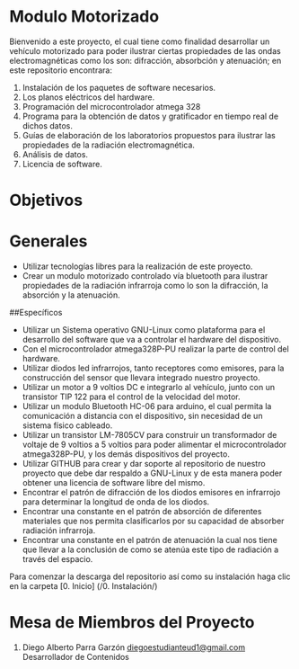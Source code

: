 Modulo Motorizado
==============

Bienvenido a este proyecto, el cual tiene como finalidad desarrollar un vehículo motorizado para poder ilustrar ciertas propiedades de las ondas electromagnéticas como los son: difracción, absorbción y atenuación; en este repositorio encontrara:
 1. Instalación de los paquetes de software necesarios.
 2. Los planos eléctricos del hardware.
 3. Programación del microcontrolador atmega 328
 4. Programa para la obtención de datos y gratificador en tiempo real de dichos datos.
 5. Guías de elaboración de los laboratorios propuestos para ilustrar las propiedades de la radiación electromagnética. 
 6. Análisis de datos.
 7. Licencia de software.

Objetivos
=========

# Generales 

 * Utilizar tecnologías libres para la realización de este proyecto.
 * Crear un modulo motorizado controlado vía bluetooth para ilustrar propiedades de la radiación infrarroja como lo son la difracción, la absorción y la atenuación. 

##Específicos 

 * Utilizar un Sistema operativo GNU-Linux como plataforma para el desarrollo del software que va a controlar el hardware del dispositivo.
 * Con el microcontrolador atmega328P-PU  realizar la parte de control del hardware.
 * Utilizar diodos led infrarrojos, tanto receptores como emisores, para la   construcción del sensor que llevara integrado nuestro proyecto.
 * Utilizar un motor a 9 voltios DC e integrarlo al vehículo, junto con un transistor TIP 122   para el control de la velocidad del motor.
 * Utilizar un modulo Bluetooth HC-06 para arduino, el cual permita la comunicación a distancia con el dispositivo, sin necesidad de un sistema físico cableado.
 * Utilizar un transistor LM-7805CV para construir un transformador de voltaje de 9 voltios a 5 voltios para poder alimentar el microcontrolador atmega328P-PU, y los demás dispositivos del proyecto.
 * Utilizar GITHUB para crear y dar soporte al repositorio de nuestro proyecto que debe dar respaldo a  GNU-Linux y de esta manera poder obtener una licencia de software libre del mismo.
 * Encontrar el patrón de difracción de los diodos emisores en infrarrojo para determinar la longitud de onda de los diodos.
 * Encontrar una constante en el patrón de absorción de diferentes materiales que nos permita clasificarlos por su capacidad de absorber radiación infrarroja.
 * Encontrar una constante en el patrón de atenuación la cual nos tiene que llevar a la conclusión de como se atenúa este tipo de radiación a través del espacio.

Para comenzar la descarga del repositorio así como su instalación haga clic en la carpeta [0. Inicio] (/0. Instalación/)


Mesa de Miembros del Proyecto
=============================

 1. Diego Alberto Parra Garzón <diegoestudianteud1@gmail.com> Desarrollador de Contenidos


